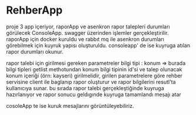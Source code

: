 # RehberApp
proje 3 app içeriyor,
raporApp ve asenkron rapor talepleri  durumları görülecek ConsoleApp.
swagger üzerinden işlemler gerçekleştirilir.
raporApp için docker kuruldu ve rabbıt mq ile asenkron durumları görebilmek için kuyruk yapısı oluşturuldu.
consoleapp' de ise kuyruga atılan rapor durumları okunur.

 rapor talebi için girilmesi gereken parametreler bilgi tipi : konum => burada bilgi tipleri getlist methotundan konum 
bilgi tipinin id'si ve talep olunacak konum içeriği (örn: kayseri) girilmelidir, girilen parametrelere göre rehber servisine client ile baglanıp  rapor oluşturur ve rapor bilgilerini resutl'ta kullanıcıya sunar. bu sırada rapor talebi gerçekleştiğinde kuyruga hazırlanıyor ve rapor sonucu geldıgınde  kuyruga tamamlandı mesajı atar

cosoleApp te ise kuruk mesajlarını görüntüleyebiliriz.
